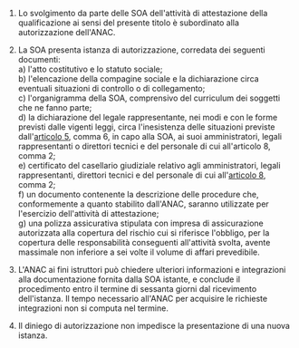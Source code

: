 1. Lo svolgimento da parte delle SOA dell'attività di attestazione della qualificazione ai sensi del presente titolo è subordinato alla autorizzazione dell'ANAC.

2. La SOA presenta istanza di autorizzazione, corredata dei seguenti documenti:<br>a) l'atto costitutivo e lo statuto sociale;<br>b) l'elencazione della compagine sociale e la dichiarazione circa eventuali situazioni di controllo o di collegamento;<br>c) l'organigramma della SOA, comprensivo del curriculum dei soggetti che ne fanno parte;<br>d) la dichiarazione del legale rappresentante, nei modi e con le forme previsti dalle vigenti leggi, circa l'inesistenza delle situazioni previste dall'[articolo 5](/allegato-2.12-articolo-5/1), comma 6, in capo alla SOA, ai suoi amministratori, legali rappresentanti o direttori tecnici e del personale di cui all'articolo 8, comma 2;<br>e) certificato del casellario giudiziale relativo agli amministratori, legali rappresentanti, direttori tecnici e del personale di cui all'[articolo 8](/allegato-2.12-articolo-8/1), comma 2;<br>f) un documento contenente la descrizione delle procedure che, conformemente a quanto stabilito dall'ANAC, saranno utilizzate per l'esercizio dell'attività di attestazione;<br>g) una polizza assicurativa stipulata con impresa di assicurazione autorizzata alla copertura del rischio cui si riferisce l'obbligo, per la copertura delle responsabilità conseguenti all'attività svolta, avente massimale non inferiore a sei volte il volume di affari prevedibile.

3. L'ANAC ai fini istruttori può chiedere ulteriori informazioni e integrazioni alla documentazione fornita dalla SOA istante, e conclude il procedimento entro il termine di sessanta giorni dal ricevimento dell'istanza. Il tempo necessario all'ANAC per acquisire le richieste integrazioni non si computa nel termine.

4. Il diniego di autorizzazione non impedisce la presentazione di una nuova istanza.